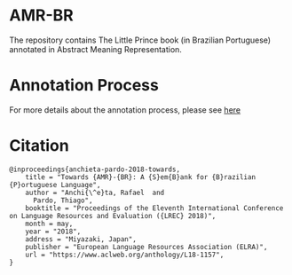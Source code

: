 # AMR-BR

The repository contains The Little Prince book (in Brazilian Portuguese) annotated in Abstract Meaning Representation.

# Annotation Process

For more details about the annotation process, please see [here](https://www.aclweb.org/anthology/L18-1157.pdf)

# Citation
```
@inproceedings{anchieta-pardo-2018-towards,
    title = "Towards {AMR}-{BR}: A {S}em{B}ank for {B}razilian {P}ortuguese Language",
    author = "Anchi{\^e}ta, Rafael  and
      Pardo, Thiago",
    booktitle = "Proceedings of the Eleventh International Conference on Language Resources and Evaluation ({LREC} 2018)",
    month = may,
    year = "2018",
    address = "Miyazaki, Japan",
    publisher = "European Language Resources Association (ELRA)",
    url = "https://www.aclweb.org/anthology/L18-1157",
}
```

